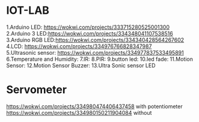 # IOT-LAB

1.Arduino LED: https://wokwi.com/projects/333715280525001300 <br>
2.Arduino 3 LED:https://wokwi.com/projects/334348041107538516 <br>
3.Arduino RGB LED:https://wokwi.com/projects/334340428564267602 <br>
4.LCD: https://wokwi.com/projects/334976766828347987<br>
5.Ultrasonic sensor: https://wokwi.com/projects/334977837533495891
6.Temperature and Humidity:
7.IR:
8.PIR:
9.button led:
10.led fade:
11.Motion Sensor:
12.Motion Sensor Buzzer:
13.Ultra Sonic sensor LED







# Servometer
https://wokwi.com/projects/334980474406437458 with potentiometer
https://wokwi.com/projects/334980150211904084 without
